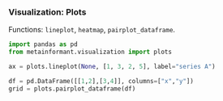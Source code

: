 ### Visualization: Plots

Functions: `lineplot`, `heatmap`, `pairplot_dataframe`.

```python
import pandas as pd
from metainformant.visualization import plots

ax = plots.lineplot(None, [1, 3, 2, 5], label="series A")

df = pd.DataFrame([[1,2],[3,4]], columns=["x","y"])
grid = plots.pairplot_dataframe(df)
```



